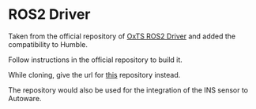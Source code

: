 # ROS2 Driver

Taken from the official repository of [OxTS ROS2 Driver](https://github.com/OxfordTechnicalSolutions) and added the compatibility to Humble.

Follow instructions in the official repository to build it.

While cloning, give the url for [this](https://github.com/avinashumeshsarma/oxts_ros2_driver_humble) repository instead.

The repository would also be used for the integration of the INS sensor to Autoware.


